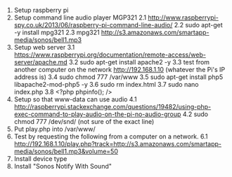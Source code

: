 

1. Setup raspberry pi
2. Setup command line audio player MGP321
   2.1 http://www.raspberrypi-spy.co.uk/2013/06/raspberry-pi-command-line-audio/
   2.2 sudo apt-get -y install mpg321
   2.3 mpg321 http://s3.amazonaws.com/smartapp-media/sonos/bell1.mp3
3. Setup web server
   3.1 https://www.raspberrypi.org/documentation/remote-access/web-server/apache.md
   3.2 sudo apt-get install apache2 -y
   3.3 test from another computer on the network http://192.168.1.10 (whatever the Pi's IP address is)
   3.4 sudo chmod 777 /var/www
   3.5 sudo apt-get install php5 libapache2-mod-php5 -y
   3.6 sudo rm index.html
   3.7 sudo nano index.php
   3.8 <?php phpinfo(); />
4. Setup so that www-data can use audio
   4.1 http://raspberrypi.stackexchange.com/questions/19482/using-php-exec-command-to-play-audio-on-the-pi-no-audio-group
   4.2 sudo chmod 777 /dev/snd/ (not sure of the exact line)
5. Put play.php into /var/www/
6. Test by requesting the following from a computer on a network.
   6.1 http://192.168.1.10/play.php?track=http://s3.amazonaws.com/smartapp-media/sonos/bell1.mp3&volume=50
7. Install device type
8. Install "Sonos Notify With Sound"
